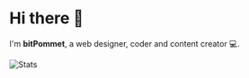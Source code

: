 # Hi there 👋

I'm **bitPommet**, a web designer, coder and content creator 💻.

![Stats](https://github-readme-stats.vercel.app/api?username=bitpommet&show_icons=true&theme=radical)
